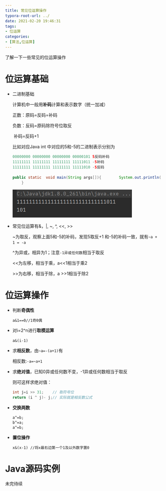 ```yaml
---
title: 常见位运算操作
typora-root-url: ../
date: 2021-02-20 19:46:31
tags:
- 位运算
categories:
- [算法,位运算]
---
```


了解一下一些常见的位运算操作

<!--more-->

# 位运算基础

- 二进制基础

  计算机中一般用**补码**计算和表示数字（统一加减）

  正数：原码=反码=补码

  负数：反码=原码除符号位取反

  ​            补码=反码+1

  比如对应Java int 中对应的5和-5的二进制表示分别为

  ```java
  00000000 00000000 00000000 00000101 5反码补码
  11111111 11111111 11111111 11111011 -5补码
  11111111 11111111 11111111 11111010 -5反码
      
  public static  void main(String args[]){        System.out.println(Integer.toBinaryString(-5);  System.out.println(Integer.toBinaryString(5));
      }
  ```

  ![image-20210220201633151](/images/image-20210220201633151.png)

- 常见位运算有&，|, ~, ^, <<, >>

  \~为取反，观察上面5和-5的补码，发现5取反+1 和-5的补码一致，就有`~a + 1 = -a`

  ^为异或，相异为1；注意`-1异或任何数`相当于取反

  <<为左移，相当于乘，a<<1相当于乘2

  \>>为右移，相当于除，a >>1相当于除2

# 位运算操作

- 判断**奇偶性**

  `a&1==0//1奇0偶`

- 对i=2^n进行**取模运算**

  `a&(i-1)`

- 求**相反数**，由`~a=-(a+1)`有

  相反数:`-a=~a+1`

- 求**绝对值**，已知0异或任何数不变，-1异或任何数相当于取反

  则可这样求绝对值：

  ```java
  int j=i >> 31;    // 取符号位
  return (i ^ j)- j;// 实际就是相反数公式
  ```

- **交换两数**

  ```
  a^=b;
  b^=a;
  a^=b;
  ```

- **置位操作**

  ```
  x&(x-1) //将x最右边第一个1及以外数字置0
  ```

# Java源码实例

未完待续